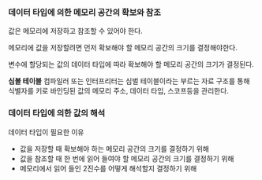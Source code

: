 ### **데이터 타입에 의한 메모리 공간의 확보와 참조**
값은 메모리에 저장하고 참조할 수 있어야 한다.

메모리에 값을 저장할려면 먼저 확보해야 할 메모리 공간의 크기를 결정해야한다.

변수에 할당되는 값의 데이터 타입에 따라 확보해야 할 메모리 공간의 크기가 결정된다.

**심볼 테이블**
컴파일러 또는 인터프리터는 심벌 테이블이라는 부르는 자료 구조를 통해 식별자를 키로 바인딩된 값의 메모리 주소, 데이터 타입, 스코프등을 관리한다.

### **데이터 타입에 의한 값의 해석**
데이터 타입이 필요한 이유
- 값을 저장할 때 확보해야 하는 메모리 공간의 크기를 결정하기 위해
- 값을 참조할 때 한 번에 읽어 들여야 할 메모리 공간의 크기를 결정하기 위해
- 메모리에서 읽어 들인 2진수를 어떻게 해석할지 결정하기 위해